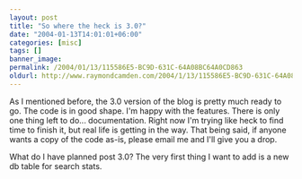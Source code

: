 ```yaml
---
layout: post
title: "So where the heck is 3.0?"
date: "2004-01-13T14:01:01+06:00"
categories: [misc]
tags: []
banner_image: 
permalink: /2004/01/13/115586E5-BC9D-631C-64A08BC64A0CD863
oldurl: http://www.raymondcamden.com/2004/1/13/115586E5-BC9D-631C-64A08BC64A0CD863
---
```


As I mentioned before, the 3.0 version of the blog is pretty much ready to go. The code is in good shape. I'm happy with the features. There is only one thing left to do... documentation. Right now I'm trying like heck to find time to finish it, but real life is getting in the way. That being said, if anyone wants a copy of the code as-is, please email me and I'll give you a drop. 

What do I have planned post 3.0? The very first thing I want to add is a new db table for search stats.